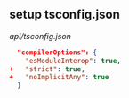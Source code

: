 ## setup tsconfig.json

*api/tsconfig.json*
```json
  "compilerOptions": {
    "esModuleInterop": true,
+   "strict": true,
+   "noImplicitAny": true
  }
```